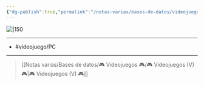 ```yaml
---
{"dg-publish":true,"permalink":"/notas-varias/bases-de-datos/videojuegos/v-inscryption/"}
---
```



![|150](https://images.igdb.com/igdb/image/upload/t_cover_big/co401c.jpg)

---

- #videojuego/PC 

---

> [[Notas varias/Bases de datos/🎮 Videojuegos 🎮/🎮 Videojuegos (V) 🎮\|🎮 Videojuegos (V) 🎮]]